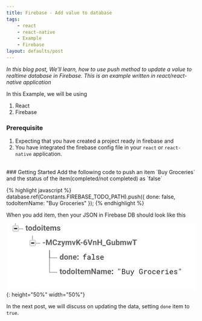 ```yaml
---
title: Firebase - Add value to database
tags:
    - react
    - react-native
    - Example
    - Firebase
layout: defaults/post
---
```


_In this blog post, We'll learn, how to use push method to update a value to realtime database in Firebase. This is an example written in react/react-native application_

In this Example, we will be using 
1. React 
1. Firebase


### Prerequisite
1. Expecting that you have created a project ready in firebase and 
1. You have integrated the firebase config file in your `react` or `react-native` application.

<br>
### Getting Started
Add the following code to push an item `Buy Groceries` and the status of the item(completed/not completed) as `false` <br>

{% highlight javascript %}
    database.ref(Constants.FIREBASE_TODO_PATH).push({
      done: false,
      todoItemName: "Buy Groceries"
    });
{% endhighlight %}
  
When you add item, then your JSON in Firebase DB should look like this

![TODO_Firebase_Push](/assets/images/TODO_Firebase_Push.png){: height="50%" width="50%"} 

In the next post, we will discuss on updating the data, setting `done` item to `true`. 